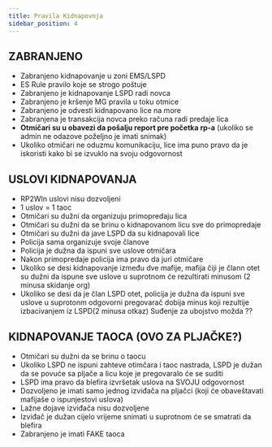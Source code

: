 ```yaml
---
title: Pravila Kidnapovnja
sidebar_position: 4
---
```


## ZABRANJENO
- Zabranjeno kidnapovanje u zoni EMS/LSPD
- ES Rule pravilo koje se strogo poštuje
- Zabranjeno je kidnapovanje LSPD radi novca
- Zabranjeno je kršenje MG pravila u toku otmice
- Zabranjeno je odvesti kidnapovano lice na more
- Zabranjena je transakcija novca preko računa radi predaje lica
- **Otmičari su u obavezi da pošalju report pre početka rp-a** (ukoliko se admin ne odazove poželjno je imati snimak)
- Ukoliko otmičari ne oduzmu komunikaciju, lice ima puno pravo da je iskoristi kako bi se izvuklo na svoju odgovornost

## USLOVI KIDNAPOVANJA
- RP2WIn uslovi nisu dozvoljeni
- 1 uslov = 1 taoc
- Otmičari su dužni da organizuju primopredaju lica
- Otmičari su dužni da se brinu o kidnapovanom licu sve do primopredaje
- Otmičari su dužni da jave LSPD da su kidnapovali lice
- Policija sama organizuje svoje članove
- Policija je dužna da ispuni sve uslove otmičara 
- Nakon primopredaje policija ima pravo da juri otmičare
- Ukoliko se desi kidnapovanje između dve mafije, mafija čiji je člann otet su dužni da ispune sve uslove u suprotnom će rezultirati minusom (2 minusa skidanje org)
- Ukoliko se desi da je član LSPD otet, policija je dužna da ispuni sve uslove u suprotonm odgovorni pregovarač dobija minus koji rezultije izbacivanjem iz LSPD(2 minusa otkaz)  Suđenje za ubojstvo možda ??

## KIDNAPOVANJE TAOCA (OVO ZA PLJAČKE?)
- Otmičari su dužni da se brinu o taocu
- Ukoliko LSPD ne ispuni zahteve otimčara i taoc nastrada, LSPD je dužan da se povuće sa pljače a licu koje je pregovaralo će se suditi
- LSPD ima pravo da blefira izvršetak uslova na SVOJU odgovornost
- Dozvoljeno je imati samo jednog izviđača na pljačci (koji će obaveštavati mafijaše o ispunjestovi uslova)
- Lažne dojave izviđača nisu dozvoljene
- Izviđač je dužan cijelo vrijeme snimati u suprotnom će se smatrati da blefira
- Zabranjeno je imati FAKE taoca